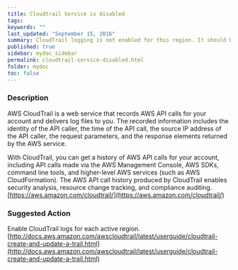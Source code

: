 ```yaml
---
title: Cloudtrail Service is disabled
tags:
keywords: ""
last_updated: "September 15, 2016"
summary: CloudTrail logging is not enabled for this region. It should be enabled.
published: true
sidebar: mydoc_sidebar
permalink: cloudtrail-service-disabled.html
folder: mydoc
toc: false
---
```


### Description  
AWS CloudTrail is a web service that records AWS API calls for your account and delivers log files to you. The recorded information includes the identity of the API caller, the time of the API call, the source IP address of the API caller, the request parameters, and the response elements returned by the AWS service.

With CloudTrail, you can get a history of AWS API calls for your account, including API calls made via the AWS Management Console, AWS SDKs, command line tools, and higher-level AWS services (such as AWS CloudFormation). The AWS API call history produced by CloudTrail enables security analysis, resource change tracking, and compliance auditing.  
[https://aws.amazon.com/cloudtrail/](https://aws.amazon.com/cloudtrail/)

### Suggested Action  
Enable CloudTrail logs for each active region.  
[http://docs.aws.amazon.com/awscloudtrail/latest/userguide/cloudtrail-create-and-update-a-trail.html](http://docs.aws.amazon.com/awscloudtrail/latest/userguide/cloudtrail-create-and-update-a-trail.html)

